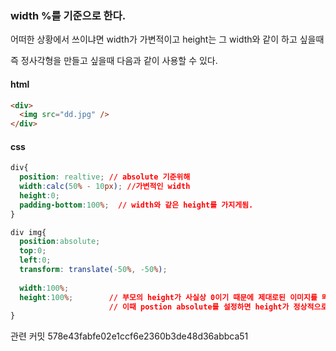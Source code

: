 
### **width %를 기준으로 한다.**


어떠한 상황에서 쓰이냐면 width가 가변적이고 height는 그 width와 같이 하고 싶을때

즉 정사각형을 만들고 싶을때 다음과 같이 사용할 수 있다.

#### html
```html
<div>
  <img src="dd.jpg" />
</div>
```

#### css
```css
div{ 
  position: realtive; // absolute 기준위해
  width:calc(50% - 10px); //가변적인 width
  height:0;
  padding-bottom:100%;  // width와 같은 height를 가지게됨.
}

div img{
  position:absolute;
  top:0;
  left:0;
  transform: translate(-50%, -50%);
  
  width:100%;
  height:100%;        // 부모의 height가 사실상 0이기 때문에 제대로된 이미지를 띄우지 못한다. 
                      // 이때 postion absolute를 설정하면 height가 정상적으로 작동한다. 그래서 중앙정렬시켜준다.
}
```


관련 커밋 578e43fabfe02e1ccf6e2360b3de48d36abbca51
